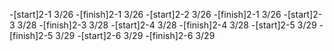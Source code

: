 -[start]2-1 3/26
-[finish]2-1 3/26
-[start]2-2 3/26
-[finish]2-1 3/26
-[start]2-3 3/28
-[finish]2-3 3/28
-[start]2-4 3/28
-[finish]2-4 3/28
-[start]2-5 3/29
-[finish]2-5 3/29
-[start]2-6 3/29
-[finish]2-6 3/29



